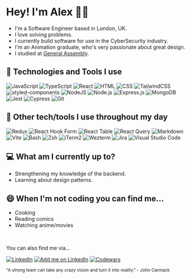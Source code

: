 <!--
**alexljack/alexljack** is a ✨ _special_ ✨ repository because its `README.md` (this file) appears on your GitHub profile. -->

<!-- [![Social banner for Alex](./github_header.svg)](www.latch.dev) -->

# Hey! I'm Alex 👋🏽

- I'm a Software Engineer based in London, UK.
- I love solving problems.
- I currently build software for use in the CyberSecurity industry.
- I'm an Animation graduate, who's very passionate about great design.
- I studied at [General Assembly](https://generalassemb.ly/).

## 🔨 Technologies and Tools I use

![JavaScript](https://img.shields.io/badge/JavaScript-F7DF1E?logo=javascript&logoColor=000)
![TypeScript](https://img.shields.io/badge/TypeScript-3178C6?logo=typescript&logoColor=fff)
![React](https://img.shields.io/badge/-React-000?&logo=React)
![HTML](https://img.shields.io/badge/HTML-%23E34F26.svg?logo=html5&logoColor=white)
![CSS](https://img.shields.io/badge/CSS-1572B6?logo=css3&logoColor=fff)
![TailwindCSS](https://img.shields.io/badge/Tailwind%20CSS-%2338B2AC.svg?logo=tailwind-css&logoColor=white)
![styled-components](https://img.shields.io/badge/styled--components-DB7093?logo=styledcomponents&logoColor=fff)
![NodeJS](https://img.shields.io/badge/Node.js-6DA55F?logo=node.js&logoColor=white)
![Node.js](https://img.shields.io/badge/-Node.js-000?&logo=node.js)
![Express.js](https://img.shields.io/badge/Express.js-%23404d59.svg?logo=express&logoColor=%2361DAFB)
![MongoDB](https://img.shields.io/badge/-MongoDB-000?&logo=MongoDB)
![Jest](https://img.shields.io/badge/Jest-C21325?logo=jest&logoColor=fff)
![Cypress](https://img.shields.io/badge/Cypress-69D3A7?logo=cypress&logoColor=fff)
![Git](https://img.shields.io/badge/Git-F05032?logo=git&logoColor=fff)

<!-- [![Next.js](https://img.shields.io/badge/Next.js-black?logo=next.js&logoColor=white)] -->

<!-- ![React](https://img.shields.io/badge/React-%2320232a.svg?logo=react&logoColor=%2361DAFB) -->

<!-- [![Vitest](https://img.shields.io/badge/Vitest-6E9F18?logo=vitest&logoColor=fff)] -->

## 🔨 Other tech/tools I use throughout my day

![Redux](https://img.shields.io/badge/-Redux-000?&logo=Redux)
![React Hook Form](https://img.shields.io/badge/React%20Hook%20Form-EC5990?logo=reacthookform&logoColor=fff)
![React Table](https://img.shields.io/badge/React%20Table-FF4154?logo=reacttable&logoColor=fff)
![React Query](https://img.shields.io/badge/React%20Query-FF4154?logo=reactquery&logoColor=fff)
![Markdown](https://img.shields.io/badge/Markdown-%23000000.svg?logo=markdown&logoColor=white)
![Vite](https://img.shields.io/badge/Vite-646CFF?logo=vite&logoColor=fff)
![Bash](https://img.shields.io/badge/Bash-4EAA25?logo=gnubash&logoColor=fff)
![Zsh](https://img.shields.io/badge/Zsh-F15A24?logo=zsh&logoColor=fff)
![iTerm2](https://img.shields.io/badge/iTerm2-000000?logo=iterm2&logoColor=fff)
![Wezterm](https://img.shields.io/badge/Wezterm-4E49EE?logo=wezterm&logoColor=fff)
![Jira](https://img.shields.io/badge/Jira-0052CC?logo=jira&logoColor=fff)
![Visual Studio Code](https://custom-icon-badges.demolab.com/badge/Visual%20Studio%20Code-0078d7.svg?logo=vsc&logoColor=white)

<!-- [![GitHub Actions](https://img.shields.io/badge/GitHub_Actions-2088FF?logo=github-actions&logoColor=white)] -->
<!-- [![GitLab CI](https://img.shields.io/badge/GitLab%20CI-FC6D26?logo=gitlab&logoColor=fff)] -->
<!-- [![Google Cloud](https://img.shields.io/badge/Google%20Cloud-%234285F4.svg?logo=google-cloud&logoColor=white)] -->
<!-- [![AWS](https://img.shields.io/badge/AWS-%23FF9900.svg?logo=amazon-web-services&logoColor=white)] -->
<!-- [![DynamoDB](https://img.shields.io/badge/DynamoDB-4053D6?logo=amazondynamodb&logoColor=fff)] -->
<!-- [![Firebase](https://img.shields.io/badge/Firebase-039BE5?logo=Firebase&logoColor=white)] -->
<!-- [![Chart.js](https://img.shields.io/badge/Chart.js-FF6384?logo=chartdotjs&logoColor=fff)] -->
<!-- [![MySQL](https://img.shields.io/badge/MySQL-4479A1?logo=mysql&logoColor=fff)] -->
<!-- [![Supabase](https://img.shields.io/badge/Supabase-3FCF8E?logo=supabase&logoColor=fff)] -->
<!-- [![SQLite](https://img.shields.io/badge/SQLite-%2307405e.svg?logo=sqlite&logoColor=white)] -->
<!-- [![Postgres](https://img.shields.io/badge/Postgres-%23316192.svg?logo=postgresql&logoColor=white)] -->
<!-- [![Python](https://img.shields.io/badge/Python-3776AB?logo=python&logoColor=fff)] -->
<!-- [![HTMX](https://img.shields.io/badge/HTMX-36C?logo=htmx&logoColor=fff)] -->
<!-- [![Elixir](https://img.shields.io/badge/Elixir-%234B275F.svg?&logo=elixir&logoColor=white)] -->
<!-- [![Elm](https://img.shields.io/badge/Elm-1293D8?logo=elm&logoColor=fff)] -->
<!-- [![Go](https://img.shields.io/badge/Go-%2300ADD8.svg?&logo=go&logoColor=white)] -->
<!-- [![TypeORM](https://img.shields.io/badge/TypeORM-FE0803?logo=typeorm&logoColor=fff)] -->
<!-- [![Prisma](https://img.shields.io/badge/Prisma-2D3748?logo=prisma&logoColor=white)] -->
<!-- [![Drizzle](https://img.shields.io/badge/Drizzle-C5F74F?logo=drizzle&logoColor=000)] -->

<!-- [![Nest](https://img.shields.io/badge/Nest.js-%23E0234E.svg?logo=nestjs&logoColor=white)] -->
<!-- [![Mocha](https://img.shields.io/badge/Mocha-8D6748?logo=mocha&logoColor=fff)] -->
<!-- [![Jasmine](https://img.shields.io/badge/Jasmine-8A4182?logo=jasmine&logoColor=fff)] -->
<!-- [![Hono](https://img.shields.io/badge/Hono-E36002?logo=hono&logoColor=fff)] -->
<!-- [![Django](https://img.shields.io/badge/Django-%23092E20.svg?logo=django&logoColor=white) -->
<!-- ![Python](https://img.shields.io/badge/-Python-000?&logo=Python) -->
<!-- [![FastAPI](https://img.shields.io/badge/FastAPI-009485.svg?logo=fastapi&logoColor=white)] -->

## 💻 What am I currently up to?

- Strengthening my knowledge of the backend.
- Learning about design patterns.

## 😄 When I'm not coding you can find me...

- Cooking
- Reading comics
- Watching anime/movies

<br>

You can also find me via...

<!-- [![Proton Mail](https://img.shields.io/badge/Proton%20Mail-6D4AFF?logo=protonmail&logoColor=fff)] -->
<!-- [![Bluesky](https://img.shields.io/badge/Bluesky-0285FF?logo=bluesky&logoColor=fff)] -->
<!-- [![LeetCode](https://img.shields.io/badge/LeetCode-000000?logo=LeetCode&logoColor=#d16c06)] -->

[![LinkedIn](https://custom-icon-badges.demolab.com/badge/LinkedIn-0A66C2?logo=linkedin-white&logoColor=fff)](https://www.linkedin.com/in/alexljack)
[![Add me on LinkedIn](https://img.shields.io/badge/-LinkedIn-000?&logo=LinkedIn)](https://www.linkedin.com/in/alexljack)
[![Codewars](https://img.shields.io/badge/-Codewars-000?&logo=Codewars)](https://www.codewars.com/users/alexjack)

<sub>"A strong team can take any crazy vision and turn it into reality." - John Carmack</sub>

<!-- - 🔭 I’m currently working on ...
- 🌱 I’m currently learning ...
- 👯 I’m looking to collaborate on ...
- 🤔 I’m looking for help with ...
- 💬 Ask me about ...
- 📫 How to reach me: ...
- ⚡ Fun fact: ... -->
